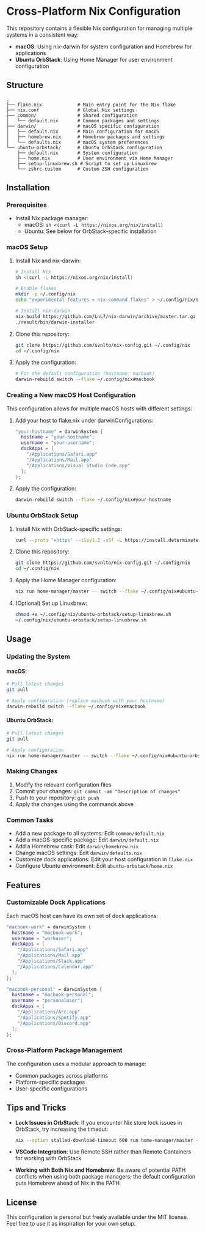 # Cross-Platform Nix Configuration

This repository contains a flexible Nix configuration for managing multiple systems in a consistent way:

- **macOS**: Using nix-darwin for system configuration and Homebrew for applications
- **Ubuntu OrbStack**: Using Home Manager for user environment configuration

## Structure

```
.
├── flake.nix             # Main entry point for the Nix flake
├── nix.conf              # Global Nix settings
├── common/               # Shared configuration
│   └── default.nix       # Common packages and settings
├── darwin/               # macOS specific configuration
│   ├── default.nix       # Main configuration for macOS
│   ├── homebrew.nix      # Homebrew packages and settings
│   └── defaults.nix      # macOS system preferences
└── ubuntu-orbstack/      # Ubuntu OrbStack configuration
    ├── default.nix       # System configuration
    ├── home.nix          # User environment via Home Manager
    ├── setup-linuxbrew.sh # Script to set up Linuxbrew
    └── zshrc-custom      # Custom ZSH configuration
```

## Installation

### Prerequisites

- Install Nix package manager:
  - macOS: `sh <(curl -L https://nixos.org/nix/install)`
  - Ubuntu: See below for OrbStack-specific installation

### macOS Setup

1. Install Nix and nix-darwin:
   ```bash
   # Install Nix
   sh <(curl -L https://nixos.org/nix/install)
   
   # Enable flakes
   mkdir -p ~/.config/nix
   echo "experimental-features = nix-command flakes" > ~/.config/nix/nix.conf
   
   # Install nix-darwin
   nix-build https://github.com/LnL7/nix-darwin/archive/master.tar.gz -A installer
   ./result/bin/darwin-installer
   ```

2. Clone this repository:
   ```bash
   git clone https://github.com/svnlto/nix-config.git ~/.config/nix
   cd ~/.config/nix
   ```

3. Apply the configuration:
   ```bash
   # For the default configuration (hostname: macbook)
   darwin-rebuild switch --flake ~/.config/nix#macbook
   ```

### Creating a New macOS Host Configuration

This configuration allows for multiple macOS hosts with different settings:

1. Add your host to flake.nix under darwinConfigurations:
   ```nix
   "your-hostname" = darwinSystem {
     hostname = "your-hostname";
     username = "your-username";
     dockApps = [
       "/Applications/Safari.app"
       "/Applications/Mail.app" 
       "/Applications/Visual Studio Code.app"
     ];
   };
   ```

2. Apply the configuration:
   ```bash
   darwin-rebuild switch --flake ~/.config/nix#your-hostname
   ```

### Ubuntu OrbStack Setup

1. Install Nix with OrbStack-specific settings:
   ```bash
   curl --proto '=https' --tlsv1.2 -sSf -L https://install.determinate.systems/nix | sh -s -- install linux --extra-conf "sandbox = false" --extra-conf='filter-syscalls = false' --init none --no-confirm
   ```

2. Clone this repository:
   ```bash
   git clone https://github.com/svnlto/nix-config.git ~/.config/nix
   cd ~/.config/nix
   ```

3. Apply the Home Manager configuration:
   ```bash
   nix run home-manager/master -- switch --flake ~/.config/nix#ubuntu-orbstack
   ```

4. (Optional) Set up Linuxbrew:
   ```bash
   chmod +x ~/.config/nix/ubuntu-orbstack/setup-linuxbrew.sh
   ~/.config/nix/ubuntu-orbstack/setup-linuxbrew.sh
   ```

## Usage

### Updating the System

#### macOS:
```bash
# Pull latest changes
git pull

# Apply configuration (replace macbook with your hostname)
darwin-rebuild switch --flake ~/.config/nix#macbook
```

#### Ubuntu OrbStack:
```bash
# Pull latest changes
git pull

# Apply configuration
nix run home-manager/master -- switch --flake ~/.config/nix#ubuntu-orbstack
```

### Making Changes

1. Modify the relevant configuration files
2. Commit your changes: `git commit -am "Description of changes"`
3. Push to your repository: `git push`
4. Apply the changes using the commands above

### Common Tasks

- Add a new package to all systems: Edit `common/default.nix`
- Add a macOS-specific package: Edit `darwin/default.nix`
- Add a Homebrew cask: Edit `darwin/homebrew.nix`
- Change macOS settings: Edit `darwin/defaults.nix`
- Customize dock applications: Edit your host configuration in `flake.nix`
- Configure Ubuntu environment: Edit `ubuntu-orbstack/home.nix`

## Features

### Customizable Dock Applications

Each macOS host can have its own set of dock applications:

```nix
"macbook-work" = darwinSystem {
  hostname = "macbook-work";
  username = "workuser";
  dockApps = [
    "/Applications/Safari.app"
    "/Applications/Mail.app"
    "/Applications/Slack.app"
    "/Applications/Calendar.app"
  ];
};

"macbook-personal" = darwinSystem {
  hostname = "macbook-personal";
  username = "personaluser";
  dockApps = [
    "/Applications/Arc.app"
    "/Applications/Spotify.app"
    "/Applications/Discord.app"
  ];
};
```

### Cross-Platform Package Management

The configuration uses a modular approach to manage:
- Common packages across platforms
- Platform-specific packages
- User-specific configurations

## Tips and Tricks

- **Lock Issues in OrbStack**: If you encounter Nix store lock issues in OrbStack, try increasing the timeout:
  ```bash
  nix --option stalled-download-timeout 600 run home-manager/master -- switch --flake .#ubuntu-orbstack
  ```

- **VSCode Integration**: Use Remote SSH rather than Remote Containers for working with OrbStack

- **Working with Both Nix and Homebrew**: Be aware of potential PATH conflicts when using both package managers; the default configuration puts Homebrew ahead of Nix in the PATH

## License

This configuration is personal but freely available under the MIT license. Feel free to use it as inspiration for your own setup.